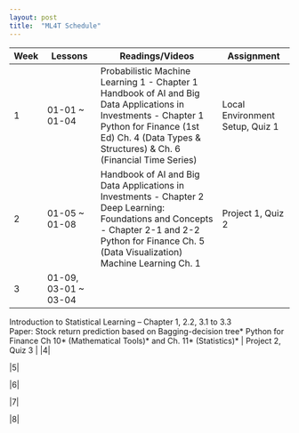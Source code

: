 ```yaml
---
layout: post
title:  "ML4T Schedule"
---
```


|Week|Lessons|Readings/Videos|Assignment|
|----|-------|---------------|----------|
|1| 01-01 ~ 01-04 | Probabilistic Machine Learning 1 - Chapter 1 <br> Handbook of AI and Big Data Applications in Investments - Chapter 1 <br> Python for Finance (1st Ed) Ch. 4 (Data Types & Structures) & Ch. 6 (Financial Time Series) | Local Environment Setup, Quiz 1 |
|2| 01-05 ~ 01-08 | Handbook of AI and Big Data Applications in Investments - Chapter 2 <br> Deep Learning: Foundations and Concepts - Chapter 2-1 and 2-2 <br> Python for Finance Ch. 5 (Data Visualization) Machine Learning Ch. 1 | Project 1, Quiz 2 |
|3| 01-09, 03-01 ~ 03-04 |
Introduction to Statistical Learning – Chapter 1, 2.2, 3.1 to 3.3 <br>
Paper: Stock return prediction based on Bagging-decision tree*
Python for Finance Ch 10* (Mathematical Tools)* and Ch. 11* (Statistics)* | Project 2, Quiz 3 |
|4| 

|5|

|6|

|7|

|8|



